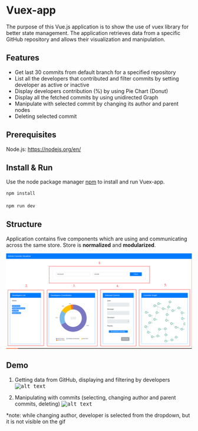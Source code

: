 # Vuex-app

  The purpose of this Vue.js application is to show the use of vuex library for better state management. 
  The application retrieves data from a specific GitHub repository and allows their visualization and manipulation.

## Features

* Get last 30 commits from default branch for a specified repository
* List all the developers that contributed and filter commits by setting developer as active or inactive
* Display developers contribution (%) by using Pie Chart (Donut)
* Display all the fetched commits by using unidirected Graph
* Manipulate with selected commit by changing its author and parent nodes
* Deleting selected commit

## Prerequisites

  Node.js: https://nodejs.org/en/
  
## Install & Run

  Use the node package manager [npm](https://www.npmjs.com/) to install and run Vuex-app.

  ```bash
  npm install

  npm run dev
  ```
  
## Structure
  
  Application contains five components which are using and communicating across the same store. 
  Store is <strong>normalized</strong> and <strong>modularized</strong>. 
  
  <kbd>![alt text](/src/assets/components.png)


## Demo
  
  1. Getting data from GitHub, displaying and filtering by developers
  <kbd>![alt text](/src/assets/vuex-app_dev_filter.gif)
  
  
  2. Manipulating with commits (selecting, changing author and parent commits, deleting)
  <kbd>![alt text](/src/assets/vuex-app_commits_man.gif)
  
  *note: while changing author, developer is selected from the dropdown, but it is not visible on the gif





